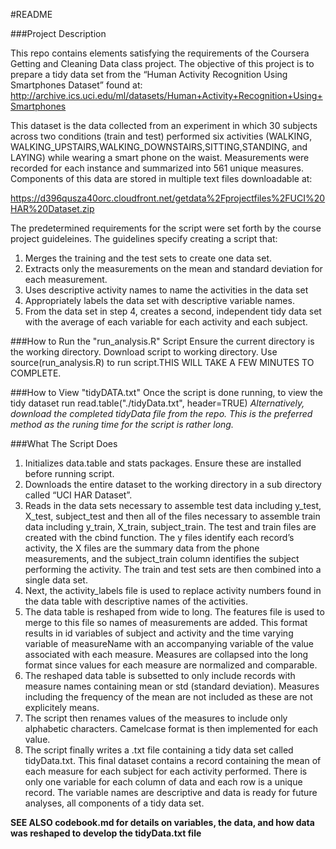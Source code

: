 #README

###Project Description

This repo contains elements satisfying the requirements of the Coursera Getting and Cleaning Data class project. The objective of this project is to prepare a tidy data set from the “Human Activity Recognition Using Smartphones Dataset” found at: http://archive.ics.uci.edu/ml/datasets/Human+Activity+Recognition+Using+Smartphones

This dataset is the data collected from an experiment in which 30 subjects across two conditions (train and test) performed six activities (WALKING, WALKING_UPSTAIRS,WALKING_DOWNSTAIRS,SITTING,STANDING, and LAYING) while wearing a smart phone on the waist. Measurements were recorded for each instance and summarized into 561 unique measures. Components of this data are stored in multiple text files downloadable at:

https://d396qusza40orc.cloudfront.net/getdata%2Fprojectfiles%2FUCI%20HAR%20Dataset.zip

The predetermined requirements for the script were set forth by the course project guideleines. The guidelines specify creating a script that:

1.	Merges the training and the test sets to create one data set.
2.	Extracts only the measurements on the mean and standard deviation for each measurement. 
3.	Uses descriptive activity names to name the activities in the data set
4.	Appropriately labels the data set with descriptive variable names. 
5.  From the data set in step 4, creates a second, independent tidy data set with the average of each variable for each activity and each subject.

###How to Run the "run_analysis.R" Script
Ensure the current directory is the working directory. Download script to working directory. Use source(run_analysis.R) to run script.THIS WILL TAKE A FEW MINUTES TO COMPLETE. 

###How to View "tidyDATA.txt"
Once the script is done running, to view the tidy dataset run read.table("./tidyData.txt", header=TRUE)
*Alternatively, download the completed tidyData file from the repo. This is the preferred method as the runing time for the script is rather long.*

###What The Script Does
1.	Initializes data.table and stats packages. Ensure these are installed before running script.
2.	Downloads the entire dataset to the working directory in a sub directory called “UCI HAR Dataset”.
3.	Reads in the data sets necessary to assemble test data including y_test, X_test, subject_test and then all of the files necessary to assemble train data including y_train, X_train, subject_train. The test and train files are created with the cbind function. The y files identify each record’s activity, the X files are the summary data from the phone measurements, and the subject_train column identifies the subject performing the activity. The train and test sets are then combined into a single data set.
4.	Next, the activity_labels file is used to replace activity numbers found in the data table with descriptive names of the activities.
5.	The data table is reshaped from wide to long. The features file is used to merge to this file so names of measurements are added. This format results in id variables of subject and activity and the time varying variable of measureName with an accompanying variable of the value associated with each measure. Measures are collapsed into the long format since values for each measure are normalized and comparable.
6.	The reshaped data table is subsetted to only include records with measure names containing mean or std (standard deviation). Measures including the frequency of the mean are not included as these are not explicitely means.
7.	The script then renames values of the measures to include only alphabetic characters. Camelcase format is then implemented for each value.
8.	The script finally writes a .txt file containing a tidy data set called tidyData.txt. This final dataset contains a record containing the mean of each measure for each subject for each activity performed. There is only one variable for each column of data and each row is a unique record. The variable names are descriptive and data is ready for future analyses, all components of a tidy data set.

**SEE ALSO codebook.md for details on variables, the data, and how data was reshaped to develop the tidyData.txt file**

